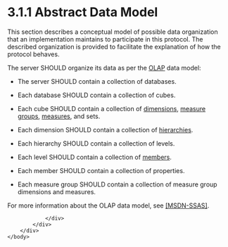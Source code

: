 <html dir="LTR" xmlns:mshelp="http://msdn.microsoft.com/mshelp" xmlns:ddue="http://ddue.schemas.microsoft.com/authoring/2003/5" xmlns:xlink="http://www.w3.org/1999/xlink" xmlns:tool="http://www.microsoft.com/tooltip">
    <head>
        <meta http-equiv="Content-Type" content="text/html; CHARSET=utf-8"></meta>
        <meta name="save" content="history"></meta>
        <title>3.1.1 Abstract Data Model</title>
        <xml>
            <mshelp:toctitle title="3.1.1 Abstract Data Model"></mshelp:toctitle>
            <mshelp:rltitle title="[MS-SSAS8]: Abstract Data Model"></mshelp:rltitle>
            <mshelp:keyword index="A" term="2bd6b463-a1b4-419d-9997-d886bf456434"></mshelp:keyword>
            <mshelp:attr name="DCSext.ContentType" value="open specification"></mshelp:attr>
            <mshelp:attr name="AssetID" value="2bd6b463-a1b4-419d-9997-d886bf456434"></mshelp:attr>
            <mshelp:attr name="TopicType" value="kbRef"></mshelp:attr>
            <mshelp:attr name="DCSext.Title" value="[MS-SSAS8]: Abstract Data Model" />
        </xml>
    </head>
    <body>
        <div id="header">
            <h1 class="heading">3.1.1 Abstract Data Model</h1>
        </div>
        <div id="mainSection">
            <div id="mainBody">
                <div id="allHistory" class="saveHistory"></div>
                <div id="sectionSection0" class="section" name="collapseableSection">
                    

<p>This section describes a conceptual model of possible data
organization that an implementation maintains to participate in this protocol.
The described organization is provided to facilitate the explanation of how the
protocol behaves.</p>

<p>The server SHOULD organize its data as per the <a href="c527450b-f5bd-424b-8c98-ba6365288f35.htm#gt_055c223a-52f1-4d41-b95b-d7c60eaa388f">OLAP</a> data model:</p>

<ul><li><p><span><span> 
</span></span>The server SHOULD contain a collection of databases.</p>

</li><li><p><span><span> 
</span></span>Each database SHOULD contain a collection of cubes.</p>

</li><li><p><span><span> 
</span></span>Each cube SHOULD contain a collection of <a href="c527450b-f5bd-424b-8c98-ba6365288f35.htm#gt_70d18eb1-eb3c-48f8-b0cd-7140f206406c">dimensions</a>, <a href="c527450b-f5bd-424b-8c98-ba6365288f35.htm#gt_1f51f60a-8a0f-4b0d-9e7e-80cbd596e164">measure groups</a>, <a href="c527450b-f5bd-424b-8c98-ba6365288f35.htm#gt_70548cb6-ef0e-4f2a-8e34-7293a9df8998">measures</a>, and sets.</p>

</li><li><p><span><span> 
</span></span>Each dimension SHOULD contain a collection of <a href="c527450b-f5bd-424b-8c98-ba6365288f35.htm#gt_a07fc05d-cdb0-442c-984a-dd3589b9f682">hierarchies</a>.</p>

</li><li><p><span><span> 
</span></span>Each hierarchy SHOULD contain a collection of levels.</p>

</li><li><p><span><span> 
</span></span>Each level SHOULD contain a collection of <a href="c527450b-f5bd-424b-8c98-ba6365288f35.htm#gt_5d78ca78-a9b1-4791-8126-bf9494304b11">members</a>.</p>

</li><li><p><span><span> 
</span></span>Each member SHOULD contain a collection of properties.</p>

</li><li><p><span><span> 
</span></span>Each measure group SHOULD contain a collection of measure group
dimensions and measures.</p>

</li></ul><p>For more information about the OLAP data model, see <a href="http://go.microsoft.com/fwlink/?LinkId=113989">[MSDN-SSAS]</a>.</p>


                </div>
            </div>
        </div>
    </body>
</html>